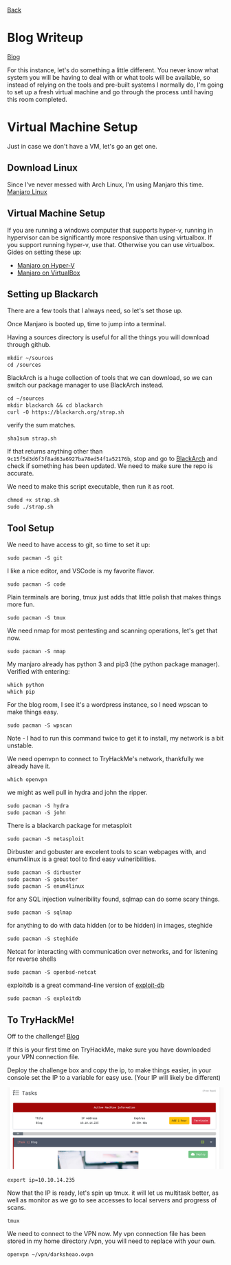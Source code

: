[Back](/tryhackme)

# Blog Writeup
[Blog](https://tryhackme.com/room/blog)

For this instance, let's do something a little different. You never know what system you will be having to deal with or what tools will be available, so instead of relying on the tools and pre-built systems I normally do, I'm going to set up a fresh virtual machine and go through the process until having this room completed.

# Virtual Machine Setup
Just in case we don't have a VM, let's go an get one.

## Download Linux
Since I've never messed with Arch Linux, I'm using Manjaro this time.
[Manjaro Linux](https://manjaro.org/)

## Virtual Machine Setup
If you are running a windows computer that supports hyper-v, running in hypervisor can be significantly more responsive than using virtualbox.
If you support running hyper-v, use that. Otherwise you can use virtualbox.
Gides on setting these up:
* [Manjaro on Hyper-V](/guides/manjaro_on_hyperv)
* [Manjaro on VirtualBox](/guides/manjaro_on_virtualbox)

## Setting up Blackarch

There are a few tools that I always need, so let's set those up.

Once Manjaro is booted up, time to jump into a terminal.

Having a sources directory is useful for all the things you will download through github.
```
mkdir ~/sources
cd /sources
```

BlackArch is a huge collection of tools that we can download, so we can switch our package manager to use BlackArch instead.
```
cd ~/sources
mkdir blackarch && cd blackarch
curl -O https://blackarch.org/strap.sh
```
verify the sum matches.
```
sha1sum strap.sh
```
If that returns anything other than `9c15f5d3d6f3f8ad63a6927ba78ed54f1a52176b`, stop and go to [BlackArch](https://blackarch.org/downloads.html#install-repo) and check if something has been updated. We need to make sure the repo is accurate.

We need to make this script executable, then run it as root.
```
chmod +x strap.sh
sudo ./strap.sh
```

## Tool Setup

We need to have access to git, so time to set it up:
```
sudo pacman -S git
```

I like a nice editor, and VSCode is my favorite flavor.
```
sudo pacman -S code
```

Plain terminals are boring, tmux just adds that little polish that makes things more fun.
```
sudo pacman -S tmux
```

We need nmap for most pentesting and scanning operations, let's get that now.
```
sudo pacman -S nmap
```

My manjaro already has python 3 and pip3 (the python package manager). Verified with entering:
```
which python
which pip
```

For the blog room, I see it's a wordpress instance, so I need wpscan to make things easy.
```
sudo pacman -S wpscan
```
Note - I had to run this command twice to get it to install, my network is a bit unstable.

We need openvpn to connect to TryHackMe's network, thankfully we already have it.
```
which openvpn
```

we might as well pull in hydra and john the ripper.
```
sudo pacman -S hydra
sudo pacman -S john
```

There is a blackarch package for metasploit
```
sudo pacman -S metasploit
```

Dirbuster and gobuster are excelent tools to scan webpages with, and enum4linux is a great tool to find easy vulneribilities.
```
sudo pacman -S dirbuster
sudo pacman -S gobuster
sudo pacman -S enum4linux
```

for any SQL injection vulneribility found, sqlmap can do some scary things.
```
sudo pacman -S sqlmap
```

for anything to do with data hidden (or to be hidden) in images, steghide
```
sudo pacman -S steghide
```

Netcat for interacting with communication over networks, and for listening for reverse shells
```
sudo pacman -S openbsd-netcat
```

exploitdb is a great command-line version of [exploit-db](https://www.exploit-db.com/)
```
sudo pacman -S exploitdb
```

## To TryHackMe!

Off to the challenge!
[Blog](https://tryhackme.com/room/blog)

If this is your first time on TryHackMe, make sure you have downloaded your VPN connection file.

Deploy the challenge box and copy the ip, to make things easier, in your console set the IP to a variable for easy use.
(Your IP will likely be different)

![Deployed Box](/images/tryhackme/blog/1.png)

```
export ip=10.10.14.235
```

Now that the IP is ready, let's spin up tmux. it will let us multitask better, as well as monitor as we go to see accesses to local servers and progress of scans.
```
tmux
```

We need to connect to the VPN now. My vpn connection file has been stored in my home directory /vpn, you will need to replace with your own.
```
openvpn ~/vpn/darksheao.ovpn
```